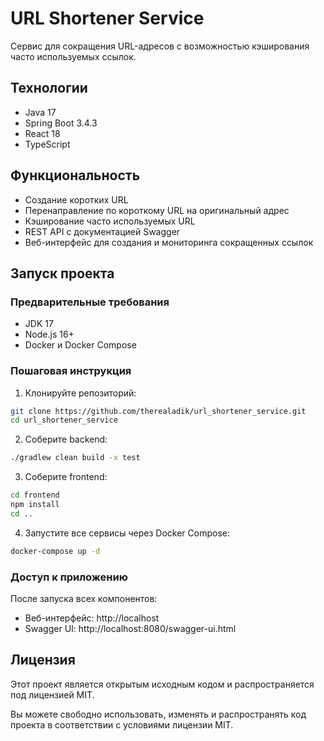 # URL Shortener Service

Сервис для сокращения URL-адресов с возможностью кэширования часто используемых ссылок.

## Технологии
- Java 17
- Spring Boot 3.4.3
- React 18
- TypeScript

## Функциональность
- Создание коротких URL
- Перенаправление по короткому URL на оригинальный адрес
- Кэширование часто используемых URL
- REST API с документацией Swagger
- Веб-интерфейс для создания и мониторинга сокращенных ссылок

## Запуск проекта

### Предварительные требования
- JDK 17
- Node.js 16+
- Docker и Docker Compose

### Пошаговая инструкция

1. Клонируйте репозиторий:
```bash
git clone https://github.com/therealadik/url_shortener_service.git
cd url_shortener_service
```

2. Соберите backend:
```bash
./gradlew clean build -x test
```

3. Соберите frontend:
```bash
cd frontend
npm install
cd ..
```

4. Запустите все сервисы через Docker Compose:
```bash
docker-compose up -d
```

### Доступ к приложению

После запуска всех компонентов:
- Веб-интерфейс: http://localhost
- Swagger UI: http://localhost:8080/swagger-ui.html

## Лицензия

Этот проект является открытым исходным кодом и распространяется под лицензией MIT.

Вы можете свободно использовать, изменять и распространять код проекта в соответствии с условиями лицензии MIT.
